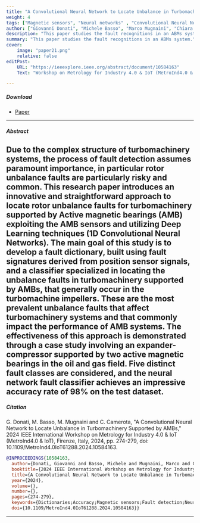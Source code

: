 ```yaml
---
title: "A Convolutional Neural Network to Locate Unbalance in Turbomachinery Supported by AMBs" 
weight: 4
tags: ["Magnetic sensors", "Neural networks" , "Convolutional Neural Networks"]
author: ["Giovanni Donati", "Michele Basso", "Marco Mugnaini", "Chiara Camerota"]
description: "This paper studies the fault recognitions in an ABMs system. Published in 2024 IEEE International Workshop on Metrology for Industry 4.0 & IoT (MetroInd4.0 & IoT), 2024." 
summary: "This paper studies the fault recognitions in an ABMs system." 
cover:
    image: "paper21.png"
    relative: false
editPost:
    URL: "https://ieeexplore.ieee.org/abstract/document/10584163"
    Text: "Workshop on Metrology for Industry 4.0 & IoT (MetroInd4.0 & IoT)"

---
```



##### Download

+ [Paper](paper2.pdf)


---

##### Abstract

Due to the complex structure of turbomachinery systems, the process of fault detection assumes paramount importance, in particular rotor unbalance faults are particularly risky and common. This research paper introduces an innovative and straightforward approach to locate rotor unbalance faults for turbomachinery supported by Active magnetic bearings (AMB) exploiting the AMB sensors and utilizing Deep Learning techniques (1D Convolutional Neural Networks). The main goal of this study is to develop a fault dictionary, built using fault signatures derived from position sensor signals, and a classifier specialized in locating the unbalance faults in turbomachinery supported by AMBs, that generally occur in the turbomachine impellers. These are the most prevalent unbalance faults that affect turbomachinery systems and that commonly impact the performance of AMB systems. The effectiveness of this approach is demonstrated through a case study involving an expander-compressor supported by two active magnetic bearings in the oil and gas field. Five distinct fault classes are considered, and the neural network fault classifier achieves an impressive accuracy rate of 98% on the test dataset.
---


##### Citation

G. Donati, M. Basso, M. Mugnaini and C. Camerota, "A Convolutional Neural Network to Locate Unbalance in Turbomachinery Supported by AMBs," 2024 IEEE International Workshop on Metrology for Industry 4.0 & IoT (MetroInd4.0 & IoT), Firenze, Italy, 2024, pp. 274-279, doi: 10.1109/MetroInd4.0IoT61288.2024.10584163.

```BibTeX
@INPROCEEDINGS{10584163,
  author={Donati, Giovanni and Basso, Michele and Mugnaini, Marco and Camerota, Chiara},
  booktitle={2024 IEEE International Workshop on Metrology for Industry 4.0 & IoT (MetroInd4.0 & IoT)}, 
  title={A Convolutional Neural Network to Locate Unbalance in Turbomachinery Supported by AMBs}, 
  year={2024},
  volume={},
  number={},
  pages={274-279},
  keywords={Dictionaries;Accuracy;Magnetic sensors;Fault detection;Neural networks;Rotors;Impellers;Active Magnetic Bearings;AMB;Rotor fault;Unbalance Fault;Convolutional Neural Networks},
  doi={10.1109/MetroInd4.0IoT61288.2024.10584163}}

```

---
